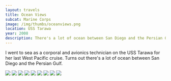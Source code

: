 ```yaml
--- 
layout: travels
title: Ocean Views
subcat: Marine Corps
image: /img/thumbs/oceanviews.png
location: USS Tarawa
year: 2008
description: There's a lot of ocean between San Diego and the Persian Gulf
---
```


I went to sea as a corporal and avionics technician on the USS Tarawa for her last West Pacific cruise. Turns out there's a lot of ocean between San Diego and the Persian Gulf. 

 <img src="https://lh3.googleusercontent.com/-gZkT-5wn09Y/T1W3IsmH9-I/AAAAAAAABII/N0RIVxicHOI/w595-h446-no/14.jpg">

 <img src="https://lh3.googleusercontent.com/-nAP9-P6LkH0/T1W3I-imx6I/AAAAAAAABIE/pu2sOZu6epM/w391-h521-no/15.jpg">

 <img src="https://lh4.googleusercontent.com/-ITm9ssy0QMw/T1W3JLgmN1I/AAAAAAAABIY/kw9f62pNPR8/w595-h446-no/dscf0018.jpg">

 <img src="https://lh4.googleusercontent.com/-oMTZtbv2J78/T1W3Jg5UsYI/AAAAAAAABIw/iJ8A0o6szPA/w391-h521-no/dscf0032.jpg">

 <img src="https://lh6.googleusercontent.com/-CcAb4PpaxuA/T1W3JrLWUoI/AAAAAAAABI4/u4zCaQ-1CME/w595-h446-no/dscf0033.jpg">

 <img src="https://lh4.googleusercontent.com/-x-twC-7BFXU/T1W3JxmvC1I/AAAAAAAABJI/mVXfYMXyVks/w595-h446-no/dscf0061.jpg">

 <img src="https://lh6.googleusercontent.com/-iyk7DdsGhRs/T1W3KoCi0yI/AAAAAAAABJc/AB6KPYT4zQU/w595-h446-no/dscf2157.jpg">

 <img src="https://lh4.googleusercontent.com/-LPcvS6jdYW8/T1W3KplAvgI/AAAAAAAABJk/msyMQPgASMc/w595-h446-no/dscf0782.jpg">

 <img src="https://lh4.googleusercontent.com/-ROs-ih2KWpM/T1W3KwXHjXI/AAAAAAAABJw/-A-IdLmMFyg/w595-h446-no/dscf2161.jpg">


